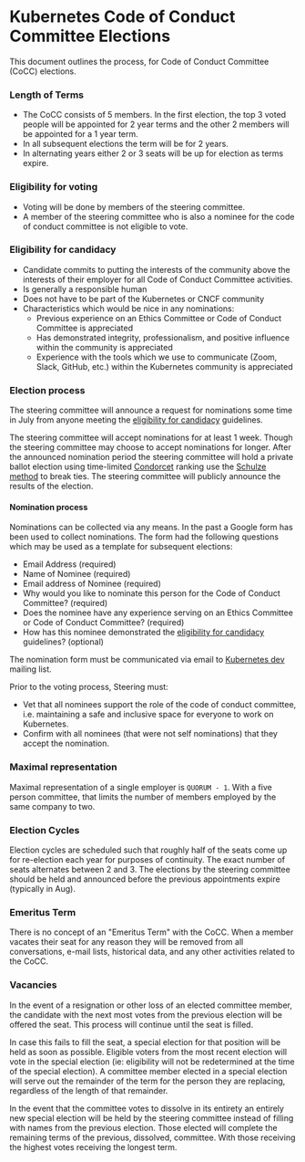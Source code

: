 # Kubernetes Code of Conduct Committee Elections

This document outlines the process, for Code of Conduct Committee (CoCC) elections.

### Length of Terms

* The CoCC consists of 5 members. In the first election, the top 3 voted people will be appointed for 2 year terms and the other 2 members will be appointed for a 1 year term.
* In all subsequent elections the term will be for 2 years.
* In alternating years either 2 or 3 seats will be up for election as terms expire.

### Eligibility for voting

* Voting will be done by members of the steering committee.
* A member of the steering committee who is also a nominee for the code of conduct committee is not eligible to vote.

### Eligibility for candidacy

* Candidate commits to putting the interests of the community above the interests of their employer for all Code of Conduct Committee activities.
* Is generally a responsible human
* Does not have to be part of the Kubernetes or CNCF community
* Characteristics which would be nice in any nominations:
  * Previous experience on an Ethics Committee or Code of Conduct Committee is appreciated
  * Has demonstrated integrity, professionalism, and positive influence within the community is appreciated
  * Experience with the tools which we use to communicate (Zoom, Slack, GitHub, etc.) within the Kubernetes community is appreciated

### Election process

The steering committee will announce a request for nominations some time in July from anyone meeting the [eligibility for candidacy](#eligibility-for-candidacy) guidelines.

The steering committee will accept nominations for at least 1 week. Though the steering
committee may choose to accept nominations for longer.  After the announced nomination
period the steering committee will hold a private ballot election using time-limited
[Condorcet] ranking use the [Schulze method] to break ties. The steering committee
will publicly announce the results of the election.

#### Nomination process

Nominations can be collected via any means. In the past a Google form has been used to collect nominations. The form had the following questions which may be used as a template for subsequent elections:
* Email Address (required)
* Name of Nominee (required)
* Email address of Nominee (required)
* Why would you like to nominate this person for the Code of Conduct Committee? (required)
* Does the nominee have any experience serving on an Ethics Committee or Code of Conduct Committee? (required)
* How has this nominee demonstrated the [eligibility for candidacy](#eligibility-for-candidacy) guidelines? (optional)

The nomination form must be communicated via email to [Kubernetes dev](https://groups.google.com/forum/#!forum/kubernetes-dev) mailing list.

Prior to the voting process, Steering must:
* Vet that all nominees support the role of the code of conduct committee, i.e. maintaining a safe and inclusive space for everyone to work on Kubernetes.
* Confirm with all nominees (that were not self nominations) that they accept the nomination.

### Maximal representation

Maximal representation of a single employer is `QUORUM - 1`. With a five person committee,
that limits the number of members employed by the same company to two.

### Election Cycles

Election cycles are scheduled such that roughly half of the seats come up for
re-election each year for purposes of continuity.  The exact number of seats
alternates between 2 and 3. The elections by the steering committee should be
held and announced before the previous appointments expire (typically in Aug).

### Emeritus Term

There is no concept of an "Emeritus Term" with the CoCC. When a member vacates
their seat for any reason they will be removed from all conversations, e-mail
lists, historical data, and any other activities related to the CoCC.

### Vacancies

In the event of a resignation or other loss of an elected committee
member, the candidate with the next most votes from the previous election will
be offered the seat.  This process will continue until the seat is filled.

In case this fails to fill the seat, a special election for that position will
be held as soon as possible. Eligible voters from the most recent election
will vote in the special election (ie: eligibility will not be redetermined
at the time of the special election). A committee member elected in a special
election will serve out the remainder of the term for the person they are
replacing, regardless of the length of that remainder.

In the event that the committee votes to dissolve in its entirety an entirely
new special election will be held by the steering committee instead of filling
with names from the previous election. Those elected will complete the remaining
terms of the previous, dissolved, committee. With those receiving the highest
votes receiving the longest term.

[Condorcet]: https://en.wikipedia.org/wiki/Condorcet_method
[Schulze method]: https://en.wikipedia.org/wiki/Schulze_method
